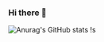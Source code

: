 ### Hi there 👋
![Anurag's GitHub stats](https://github-readme-stats.vercel.app/api?username=thmihnea&show_icons=true&theme=radical)
!s

<!--
**thmihnea/thmihnea** is a ✨ _special_ ✨ repository because its `README.md` (this file) appears on your GitHub profile.

Here are some ideas to get you started:

- 🔭 I’m currently working on ...
- 🌱 I’m currently learning ...
- 👯 I’m looking to collaborate on ...
- 🤔 I’m looking for help with ...
- 💬 Ask me about ...
- 📫 How to reach me: ...
- 😄 Pronouns: ...
- ⚡ Fun fact: ...
-->
